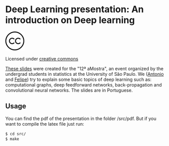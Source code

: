 # Deep Learning presentation: An introduction on Deep learning

![alt text](images/cc-logo.png "CC")


Licensed under [creative commons](https://github.com/felipessalvatore/RNNpresentation/blob/master/LICENSE)

[These slides](https://mlime.github.io/files/introduction-recurrent-neural.pdf) were created for the "12ª aMostra", an event organized by the undergrad students in statistics at the University of São Paulo. We ([Antonio](https://github.com/Abello966) and [Felipe](https://github.com/felipessalvatore)) try to
explain some basic topics of deep learning such as: computational graphs, deep feedforward networks, back-propagation and convolutional neural networks. The slides are in Portuguese.

## Usage

You can find the pdf of the presentation in the folder /src/pdf. But if you want to compile the latex file just run:

```
$ cd src/
$ make
```


